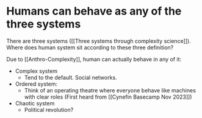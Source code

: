 # Humans can behave as any of the three systems
There are three systems ([[Three systems through complexity science]]). Where does human system sit according to these three definition?

Due to [[Anthro-Complexity]], human can actually behave in any of it:
- Complex system
  - Tend to the default. Social networks.
- Ordered system:
  - Think of an operating theatre where everyone behave like machines with clear roles (First heard from [[Cynefin Basecamp Nov 2023]])
- Chaotic system
  - Political revolution?

<!-- #evergreen -->

<!-- {BearID:B8ED82C0-DEBE-4B13-AFE9-0A32F46B3ED6} -->
